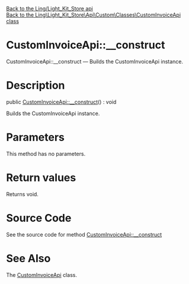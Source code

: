 [Back to the Ling/Light_Kit_Store api](https://github.com/lingtalfi/Light_Kit_Store/blob/master/doc/api/Ling/Light_Kit_Store.md)<br>
[Back to the Ling\Light_Kit_Store\Api\Custom\Classes\CustomInvoiceApi class](https://github.com/lingtalfi/Light_Kit_Store/blob/master/doc/api/Ling/Light_Kit_Store/Api/Custom/Classes/CustomInvoiceApi.md)


CustomInvoiceApi::__construct
================



CustomInvoiceApi::__construct — Builds the CustomInvoiceApi instance.




Description
================


public [CustomInvoiceApi::__construct](https://github.com/lingtalfi/Light_Kit_Store/blob/master/doc/api/Ling/Light_Kit_Store/Api/Custom/Classes/CustomInvoiceApi/__construct.md)() : void




Builds the CustomInvoiceApi instance.




Parameters
================

This method has no parameters.


Return values
================

Returns void.








Source Code
===========
See the source code for method [CustomInvoiceApi::__construct](https://github.com/lingtalfi/Light_Kit_Store/blob/master/Api/Custom/Classes/CustomInvoiceApi.php#L21-L24)


See Also
================

The [CustomInvoiceApi](https://github.com/lingtalfi/Light_Kit_Store/blob/master/doc/api/Ling/Light_Kit_Store/Api/Custom/Classes/CustomInvoiceApi.md) class.



